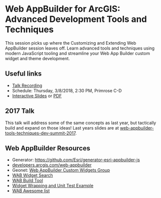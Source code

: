 # Web AppBuilder for ArcGIS: Advanced Development Tools and Techniques

This session picks up where the Customizing and Extending Web AppBuilder session leaves off. Learn advanced tools and techniques using modern JavaScript tooling and streamline your Web App Builder custom widget and theme development.


## Useful links
 * [Talk Recording](https://youtu.be/cx906oBpcos)
 * Schedule: Thursday, 3/8/2018, 2:30 PM, Primrose C-D
 * [Interactive Slides](https://gavinr.github.io/web-appbuilder-tools-techniques-dev-summit-2018/index.html) or [PDF](https://github.com/gavinr/web-appbuilder-tools-techniques-dev-summit-2018/blob/master/slides.pdf)

## 2017 Talk
This talk will address some of the same concepts as last year, but tactically build and expand on those ideas! Last years slides are at [web-appbuilder-tools-techniques-dev-summit-2017](https://github.com/gavinr/web-appbuilder-tools-techniques-dev-summit-2017).

## Web AppBuilder Resources
 * Generator: https://github.com/Esri/generator-esri-appbuilder-js
 * [developers.arcgis.com/web-appbuilder](https://developers.arcgis.com/web-appbuilder/)
 * Geonet: [Web AppBuilder Custom Widgets Group](https://geonet.esri.com/groups/web-app-builder-custom-widgets)
 * [WAB Widget Search](http://gavinr.github.io/wab-widget-search)
 * [WAB Build Tool](https://www.github.com/gbochenek/esri-wab-build)
 * [Widget Wrapping and Unit Test Example](https://github.com/gbochenek/wab-test-example)
 * [WAB Awesome list](https://hhkaos.github.io/awesome-arcgis/arcgis/products/web-appbuilder/)
